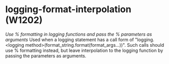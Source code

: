 # logging-format-interpolation (W1202)
*Use % formatting in logging functions and pass the % parameters as
arguments* Used when a logging statement has a call form of
\"logging.\<logging method\>(format\_string.format(format\_args\...))\".
Such calls should use % formatting instead, but leave interpolation to
the logging function by passing the parameters as arguments.

